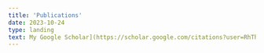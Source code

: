 ```yaml
---
title: 'Publications'
date: 2023-10-24
type: landing
text: My Google Scholar](https://scholar.google.com/citations?user=RhThiI8AAAAJ&hl=en)
---
```


